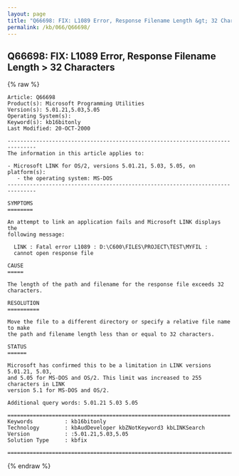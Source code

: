 ```yaml
---
layout: page
title: "Q66698: FIX: L1089 Error, Response Filename Length &gt; 32 Characters"
permalink: /kb/066/Q66698/
---
```


## Q66698: FIX: L1089 Error, Response Filename Length &gt; 32 Characters

{% raw %}

	Article: Q66698
	Product(s): Microsoft Programming Utilities
	Version(s): 5.01.21,5.03,5.05
	Operating System(s): 
	Keyword(s): kb16bitonly
	Last Modified: 20-OCT-2000
	
	-------------------------------------------------------------------------------
	The information in this article applies to:
	
	- Microsoft LINK for OS/2, versions 5.01.21, 5.03, 5.05, on platform(s):
	   - the operating system: MS-DOS 
	-------------------------------------------------------------------------------
	
	SYMPTOMS
	========
	
	An attempt to link an application fails and Microsoft LINK displays the
	following message:
	
	  LINK : Fatal error L1089 : D:\C600\FILES\PROJECT\TEST\MYFIL :
	  cannot open response file
	
	CAUSE
	=====
	
	The length of the path and filename for the response file exceeds 32 characters.
	
	RESOLUTION
	==========
	
	Move the file to a different directory or specify a relative file name to make
	the path and filename length less than or equal to 32 characters.
	
	STATUS
	======
	
	Microsoft has confirmed this to be a limitation in LINK versions 5.01.21, 5.03,
	and 5.05 for MS-DOS and OS/2. This limit was increased to 255 characters in LINK
	version 5.1 for MS-DOS and OS/2.
	
	Additional query words: 5.01.21 5.03 5.05
	
	======================================================================
	Keywords          : kb16bitonly 
	Technology        : kbAudDeveloper kbZNotKeyword3 kbLINKSearch
	Version           : :5.01.21,5.03,5.05
	Solution Type     : kbfix
	
	=============================================================================
	

{% endraw %}

